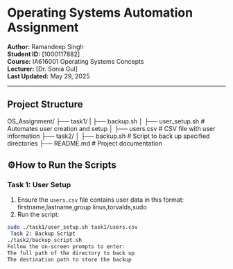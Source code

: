 # Operating Systems Automation Assignment

**Author:** Ramandeep Singh  
**Student ID:** [1000117882]  
**Course:** IA616001 Operating Systems Concepts  
**Lecturer:** [Dr. Sonia Gul]  
**Last Updated:** May 29, 2025

---

## Project Structure

OS_Assignment/
├── task1/
| ├──  backup.sh
│ ├── user_setup.sh # Automates user creation and setup
│ ├── users.csv # CSV file with user information
├── task2/
│ ├── backup.sh # Script to back up specified directories
├── README.md # Project documentation

## ⚙How to Run the Scripts
### Task 1: User Setup
1. Ensure the `users.csv` file contains user data in this format:
firstname,lastname,group
linus,torvalds,sudo
2. Run the script:
```bash
sudo ./task1/user_setup.sh task1/users.csv
 Task 2: Backup Script
./task2/backup_script.sh
Follow the on-screen prompts to enter:
The full path of the directory to back up
The destination path to store the backup
